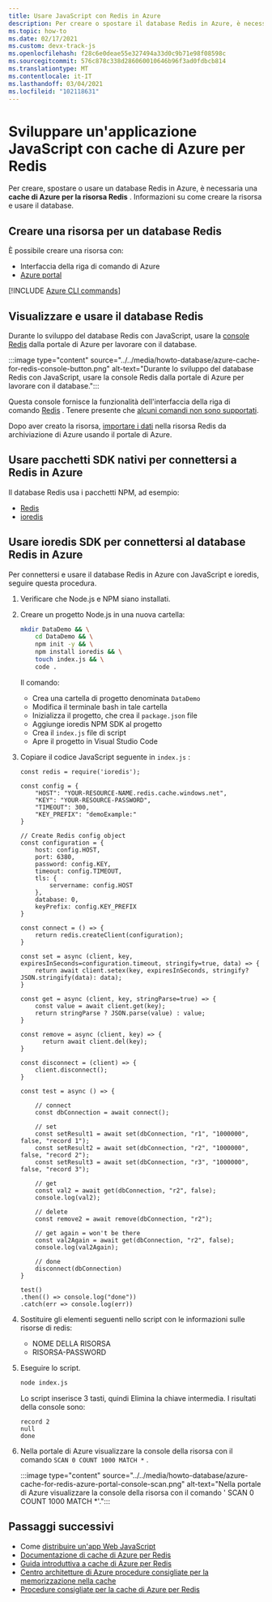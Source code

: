 ```yaml
---
title: Usare JavaScript con Redis in Azure
description: Per creare o spostare il database Redis in Azure, è necessaria una cache di Azure per la risorsa Redis.
ms.topic: how-to
ms.date: 02/17/2021
ms.custom: devx-track-js
ms.openlocfilehash: f28c6e0deae55e327494a33d0c9b71e98f08598c
ms.sourcegitcommit: 576c878c338d286060010646b96f3ad0fdbcb814
ms.translationtype: MT
ms.contentlocale: it-IT
ms.lasthandoff: 03/04/2021
ms.locfileid: "102118631"
---
```

# <a name="develop-a-javascript-application-with-azure-cache-for-redis"></a>Sviluppare un'applicazione JavaScript con cache di Azure per Redis


Per creare, spostare o usare un database Redis in Azure, è necessaria una **cache di Azure per la risorsa Redis** . Informazioni su come creare la risorsa e usare il database.

## <a name="create-a-resource-for-a-redis-database"></a>Creare una risorsa per un database Redis

È possibile creare una risorsa con:

* Interfaccia della riga di comando di Azure
* [Azure portal](https://ms.portal.azure.com/#create/Microsoft.Cache)

[!INCLUDE [Azure CLI commands](../../includes/azure-cli-cache-for-redis-db.md)]

## <a name="view-and-use-your-redis-database"></a>Visualizzare e usare il database Redis

Durante lo sviluppo del database Redis con JavaScript, usare la [console Redis](/azure/azure-cache-for-redis/cache-configure#redis-console) dalla portale di Azure per lavorare con il database.

:::image type="content" source="../../media/howto-database/azure-cache-for-redis-console-button.png" alt-text="Durante lo sviluppo del database Redis con JavaScript, usare la console Redis dalla portale di Azure per lavorare con il database.":::

Questa console fornisce la funzionalità dell'interfaccia della riga di comando [Redis](https://redis.io/topics/rediscli) . Tenere presente che [alcuni comandi non sono supportati](/azure/azure-cache-for-redis/cache-configure#redis-commands-not-supported-in-azure-cache-for-redis).

Dopo aver creato la risorsa, [importare i dati](/azure/azure-cache-for-redis/cache-how-to-import-export-data) nella risorsa Redis da archiviazione di Azure usando il portale di Azure. 

## <a name="use-native-sdk-packages-to-connect-to-redis-on-azure"></a>Usare pacchetti SDK nativi per connettersi a Redis in Azure

Il database Redis usa i pacchetti NPM, ad esempio:

* [Redis](https://www.npmjs.com/package/redis)
* [ioredis](https://www.npmjs.com/package/ioredis)

## <a name="use-ioredis-sdk-to-connect-to-redis-database-on-azure"></a>Usare ioredis SDK per connettersi al database Redis in Azure

Per connettersi e usare il database Redis in Azure con JavaScript e ioredis, seguire questa procedura.

1. Verificare che Node.js e NPM siano installati.
1. Creare un progetto Node.js in una nuova cartella:

    ```bash
    mkdir DataDemo && \
        cd DataDemo && \
        npm init -y && \
        npm install ioredis && \
        touch index.js && \
        code .
    ```

    Il comando:
    * Crea una cartella di progetto denominata `DataDemo`
    * Modifica il terminale bash in tale cartella
    * Inizializza il progetto, che crea il `package.json` file
    * Aggiunge ioredis NPM SDK al progetto
    * Crea il `index.js` file di script
    * Apre il progetto in Visual Studio Code

1. Copiare il codice JavaScript seguente in `index.js` :

    ```nodejs
    const redis = require('ioredis');
    
    const config = {
        "HOST": "YOUR-RESOURCE-NAME.redis.cache.windows.net",
        "KEY": "YOUR-RESOURCE-PASSWORD",
        "TIMEOUT": 300,
        "KEY_PREFIX": "demoExample:"
    }
    
    // Create Redis config object
    const configuration = {
        host: config.HOST,
        port: 6380,
        password: config.KEY,
        timeout: config.TIMEOUT,
        tls: {
            servername: config.HOST
        },
        database: 0,
        keyPrefix: config.KEY_PREFIX
    }
    
    const connect = () => {
        return redis.createClient(configuration);
    }
    
    const set = async (client, key, expiresInSeconds=configuration.timeout, stringify=true, data) => {
        return await client.setex(key, expiresInSeconds, stringify? JSON.stringify(data): data);
    }
    
    const get = async (client, key, stringParse=true) => {
        const value = await client.get(key);
        return stringParse ? JSON.parse(value) : value;
    }
    
    const remove = async (client, key) => {
          return await client.del(key);
    }
    
    const disconnect = (client) => {
        client.disconnect();
    }
    
    const test = async () => {
        
        // connect
        const dbConnection = await connect();
        
        // set
        const setResult1 = await set(dbConnection, "r1", "1000000", false, "record 1");
        const setResult2 = await set(dbConnection, "r2", "1000000", false, "record 2");
        const setResult3 = await set(dbConnection, "r3", "1000000", false, "record 3");
    
        // get
        const val2 = await get(dbConnection, "r2", false);
        console.log(val2);
        
        // delete
        const remove2 = await remove(dbConnection, "r2");
        
        // get again = won't be there
        const val2Again = await get(dbConnection, "r2", false);
        console.log(val2Again);
        
        // done
        disconnect(dbConnection)
    }
    
    test()
    .then(() => console.log("done"))
    .catch(err => console.log(err))
    ```
 
1. Sostituire gli elementi seguenti nello script con le informazioni sulle risorse di redis:

    * NOME DELLA RISORSA
    * RISORSA-PASSWORD

1. Eseguire lo script.

    ```bash
    node index.js
    ```
    
    Lo script inserisce 3 tasti, quindi Elimina la chiave intermedia. I risultati della console sono:

    ```console
    record 2
    null
    done
    ```

1. Nella portale di Azure visualizzare la console della risorsa con il comando `SCAN 0 COUNT 1000 MATCH *` . 

    :::image type="content" source="../../media/howto-database/azure-cache-for-redis-azure-portal-console-scan.png" alt-text="Nella portale di Azure visualizzare la console della risorsa con il comando ' SCAN 0 COUNT 1000 MATCH *'.":::

## <a name="next-steps"></a>Passaggi successivi

* Come [distribuire un'app Web JavaScript](../deploy-web-app.md)
* [Documentazione di cache di Azure per Redis](/azure/azure-cache-for-redis)
* [Guida introduttiva a cache di Azure per Redis](/azure/azure-cache-for-redis/cache-nodejs-get-started)
* [Centro architetture di Azure procedure consigliate per la memorizzazione nella cache](/azure/architecture/best-practices/caching)
* [Procedure consigliate per la cache di Azure per Redis](/azure/azure-cache-for-redis/cache-best-practices#client-library-specific-guidance)